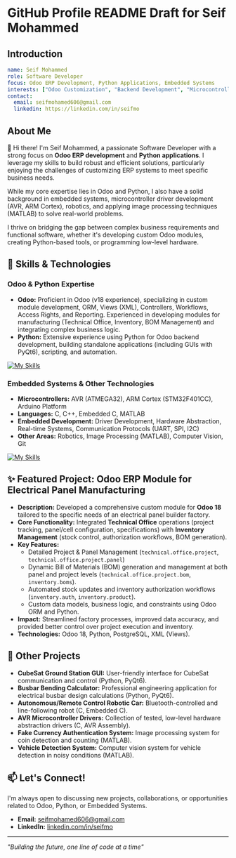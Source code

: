 # GitHub Profile README Draft for Seif Mohammed

## Introduction

```yaml
name: Seif Mohammed
role: Software Developer
focus: Odoo ERP Development, Python Applications, Embedded Systems
interests: ["Odoo Customization", "Backend Development", "Microcontroller Programming", "Robotics", "Image Processing"]
contact:
  email: seifmohamed606@gmail.com
  linkedin: https://linkedin.com/in/seifmo
```

## About Me

👋 Hi there! I'm Seif Mohammed, a passionate Software Developer with a strong focus on **Odoo ERP development** and **Python applications**. I leverage my skills to build robust and efficient solutions, particularly enjoying the challenges of customizing ERP systems to meet specific business needs.

While my core expertise lies in Odoo and Python, I also have a solid background in embedded systems, microcontroller driver development (AVR, ARM Cortex), robotics, and applying image processing techniques (MATLAB) to solve real-world problems.

I thrive on bridging the gap between complex business requirements and functional software, whether it's developing custom Odoo modules, creating Python-based tools, or programming low-level hardware.

## 🚀 Skills & Technologies

### Odoo & Python Expertise

*   **Odoo:** Proficient in Odoo (v18 experience), specializing in custom module development, ORM, Views (XML), Controllers, Workflows, Access Rights, and Reporting. Experienced in developing modules for manufacturing (Technical Office, Inventory, BOM Management) and integrating complex business logic.
*   **Python:** Extensive experience using Python for Odoo backend development, building standalone applications (including GUIs with PyQt6), scripting, and automation.

[![My Skills](https://skillicons.dev/icons?i=odoo,python,pyqt,postgres)](https://skillicons.dev)

### Embedded Systems & Other Technologies

*   **Microcontrollers:** AVR (ATMEGA32), ARM Cortex (STM32F401CC), Arduino Platform
*   **Languages:** C, C++, Embedded C, MATLAB
*   **Embedded Development:** Driver Development, Hardware Abstraction, Real-time Systems, Communication Protocols (UART, SPI, I2C)
*   **Other Areas:** Robotics, Image Processing (MATLAB), Computer Vision, Git

[![My Skills](https://skillicons.dev/icons?i=c,cpp,embedded,arduino,raspberrypi,matlab,git)](https://skillicons.dev)

## ✨ Featured Project: Odoo ERP Module for Electrical Panel Manufacturing

*   **Description:** Developed a comprehensive custom module for **Odoo 18** tailored to the specific needs of an electrical panel builder factory.
*   **Core Functionality:** Integrated **Technical Office** operations (project tracking, panel/cell configuration, specifications) with **Inventory Management** (stock control, authorization workflows, BOM generation).
*   **Key Features:**
    *   Detailed Project & Panel Management (`technical.office.project`, `technical.office.project.panel`)
    *   Dynamic Bill of Materials (BOM) generation and management at both panel and project levels (`technical.office.project.bom`, `inventory.boms`).
    *   Automated stock updates and inventory authorization workflows (`inventory.auth`, `inventory.product`).
    *   Custom data models, business logic, and constraints using Odoo ORM and Python.
*   **Impact:** Streamlined factory processes, improved data accuracy, and provided better control over project execution and inventory.
*   **Technologies:** Odoo 18, Python, PostgreSQL, XML (Views).

## 🔧 Other Projects

*   **CubeSat Ground Station GUI:** User-friendly interface for CubeSat communication and control (Python, PyQt6).
*   **Busbar Bending Calculator:** Professional engineering application for electrical busbar design calculations (Python, PyQt6).
*   **Autonomous/Remote Control Robotic Car:** Bluetooth-controlled and line-following robot (C, Embedded C).
*   **AVR Microcontroller Drivers:** Collection of tested, low-level hardware abstraction drivers (C, AVR Assembly).
*   **Fake Currency Authentication System:** Image processing system for coin detection and counting (MATLAB).
*   **Vehicle Detection System:** Computer vision system for vehicle detection in noisy conditions (MATLAB).


## 📫 Let's Connect!

I'm always open to discussing new projects, collaborations, or opportunities related to Odoo, Python, or Embedded Systems.

*   **Email:** [seifmohamed606@gmail.com](mailto:seifmohamed606@gmail.com)
*   **LinkedIn:** [linkedin.com/in/seifmo](https://linkedin.com/in/seifmo)

---

_"Building the future, one line of code at a time"_
